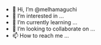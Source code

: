 - 👋 Hi, I’m @melhamaguchi
- 👀 I’m interested in ...
- 🌱 I’m currently learning ...
- 💞️ I’m looking to collaborate on ...
- 📫 How to reach me ...
